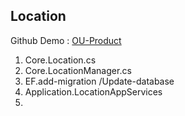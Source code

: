 ## Location
Github Demo : [OU-Product][0] 
1. Core.Location.cs
2. Core.LocationManager.cs
3. EF.add-migration /Update-database
4. Application.LocationAppServices
5. 


[0]:https://github.com/aspnetboilerplate/aspnetboilerplate-samples/blob/master/OrganizationUnitsDemo/OrganizationUnitsDemo.Core/Products/Product.cs  "OU-Produnct"
